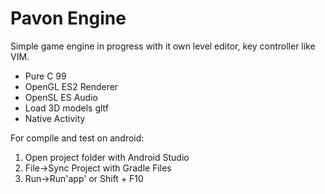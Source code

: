 # Pavon Engine
Simple game engine in progress with it own level editor, key controller like VIM.

- Pure C 99
- OpenGL ES2 Renderer
- OpenSL ES Audio
- Load 3D models gltf
- Native Activity

For compile and test on android:
1. Open project folder with Android Studio
2. File->Sync Project with Gradle Files
3. Run->Run'app' or Shift + F10
